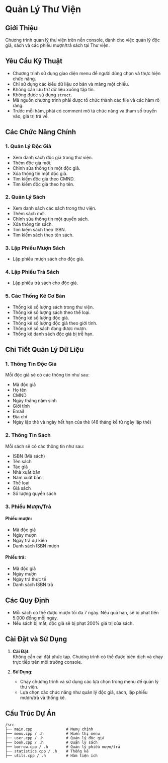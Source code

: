 # Quản Lý Thư Viện

## Giới Thiệu
Chương trình quản lý thư viện trên nền console, dành cho việc quản lý độc giả, sách và các phiếu mượn/trả sách tại Thư viện.

## Yêu Cầu Kỹ Thuật
- Chương trình sử dụng giao diện menu để người dùng chọn và thực hiện chức năng.
- Chỉ sử dụng các kiểu dữ liệu cơ bản và mảng một chiều.
- Không cần lưu trữ dữ liệu xuống tập tin.
- Không được sử dụng `struct`.
- Mã nguồn chương trình phải được tổ chức thành các file và các hàm rõ ràng.
- Trước mỗi hàm, phải có comment mô tả chức năng và tham số truyền vào, giá trị trả về.

## Các Chức Năng Chính

### 1. Quản Lý Độc Giả
- Xem danh sách độc giả trong thư viện.
- Thêm độc giả mới.
- Chỉnh sửa thông tin một độc giả.
- Xóa thông tin một độc giả.
- Tìm kiếm độc giả theo CMND.
- Tìm kiếm độc giả theo họ tên.

### 2. Quản Lý Sách
- Xem danh sách các sách trong thư viện.
- Thêm sách mới.
- Chỉnh sửa thông tin một quyển sách.
- Xóa thông tin sách.
- Tìm kiếm sách theo ISBN.
- Tìm kiếm sách theo tên sách.

### 3. Lập Phiếu Mượn Sách
- Lập phiếu mượn sách cho độc giả.

### 4. Lập Phiếu Trả Sách
- Lập phiếu trả sách cho độc giả.

### 5. Các Thống Kê Cơ Bản
- Thống kê số lượng sách trong thư viện.
- Thống kê số lượng sách theo thể loại.
- Thống kê số lượng độc giả.
- Thống kê số lượng độc giả theo giới tính.
- Thống kê số sách đang được mượn.
- Thống kê danh sách độc giả bị trễ hạn.

## Chi Tiết Quản Lý Dữ Liệu

### 1. Thông Tin Độc Giả
Mỗi độc giả sẽ có các thông tin như sau:
- Mã độc giả
- Họ tên
- CMND
- Ngày tháng năm sinh
- Giới tính
- Email
- Địa chỉ
- Ngày lập thẻ và ngày hết hạn của thẻ (48 tháng kể từ ngày lập thẻ)

### 2. Thông Tin Sách
Mỗi sách sẽ có các thông tin như sau:
- ISBN (Mã sách)
- Tên sách
- Tác giả
- Nhà xuất bản
- Năm xuất bản
- Thể loại
- Giá sách
- Số lượng quyển sách

### 3. Phiếu Mượn/Trả
#### Phiếu mượn:
- Mã độc giả
- Ngày mượn
- Ngày trả dự kiến
- Danh sách ISBN mượn
#### Phiếu trả:
- Mã độc giả
- Ngày mượn
- Ngày trả thực tế
- Danh sách ISBN trả

## Các Quy Định
- Mỗi sách có thể được mượn tối đa 7 ngày. Nếu quá hạn, sẽ bị phạt tiền 5.000 đồng mỗi ngày.
- Nếu sách bị mất, độc giả sẽ bị phạt 200% giá trị của sách.

## Cài Đặt và Sử Dụng
1. **Cài Đặt**:  
   Không cần cài đặt phức tạp. Chương trình có thể được biên dịch và chạy trực tiếp trên môi trường console.

2. **Sử Dụng**:
   - Chạy chương trình và sử dụng các lựa chọn trong menu để quản lý thư viện.
   - Lựa chọn các chức năng như quản lý độc giả, sách, lập phiếu mượn/trả và thống kê.

## Cấu Trúc Dự Án
```
/src
├── main.cpp               # Menu chính
├── menu.cpp / .h          # Hiển thị menu
├── user.cpp / .h          # Quản lý độc giả
├── book.cpp / .h          # Quản lý sách
├── borrow.cpp / .h        # Quản lý phiếu mượn/trả
├── statistics.cpp / .h    # Thống kê
├── utils.cpp / .h         # Hàm tiện ích
```
